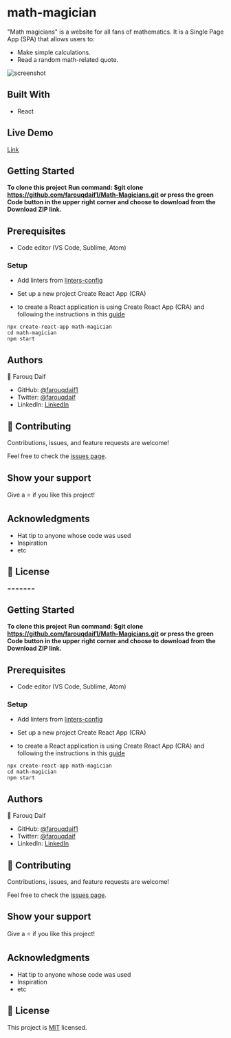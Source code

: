 # math-magician

"Math magicians" is a website for all fans of mathematics. It is a Single Page App (SPA) that allows users to: 
 - Make simple calculations.
 - Read a random math-related quote.


![screenshot](https://user-images.githubusercontent.com/84907743/143049516-20b5ade1-7a77-49c4-95db-ae9c655c306a.png)


## Built With

- React

## Live Demo

[Link](https://math-calcoulator.netlify.app/)

## Getting Started

**To clone this project**
**Run command: $git clone https://github.com/farouqdaif1/Math-Magicians.git**
**or press the green Code button in the upper right corner and choose to download from the Download ZIP link.**

## Prerequisites

- Code editor (VS Code, Sublime, Atom)

### Setup

- Add linters from [linters-config](https://github.com/microverseinc/linters-config/tree/master/react-redux)
- Set up a new project Create React App (CRA)

- to create a React application is using Create React App (CRA) and following the instructions in this [guide](https://reactjs.org/docs/create-a-new-react-app.html#create-react-app)

```
npx create-react-app math-magician
cd math-magician
npm start
```

## Authors

:man: Farouq Daif

- GitHub: [@farouqdaif1](https://github.com/farouqdaif1)
- Twitter: [@farouqdaif](https://twitter.com/farouqdaif)
- LinkedIn: [LinkedIn](https://www.linkedin.com/in/farouqdaif/https://www.linkedin.com/in/farouqdaif/)

## 🤝 Contributing

Contributions, issues, and feature requests are welcome!

Feel free to check the [issues page](../../issues/).

## Show your support

Give a ⭐️ if you like this project!

## Acknowledgments

- Hat tip to anyone whose code was used
- Inspiration
- etc

## 📝 License

=======



## Getting Started

**To clone this project**
**Run command: $git clone  https://github.com/farouqdaif1/Math-Magicians.git**
**or press the green Code button in the upper right corner and choose to download from the Download ZIP link.**






## Prerequisites

- Code editor (VS Code, Sublime, Atom)

### Setup
- Add linters from [linters-config](https://github.com/microverseinc/linters-config/tree/master/react-redux)
- Set up a new project Create React App (CRA)

- to create a React application is using Create React App (CRA) and following the instructions in this [guide](https://reactjs.org/docs/create-a-new-react-app.html#create-react-app)
```
npx create-react-app math-magician
cd math-magician
npm start
```
 




## Authors

:man: Farouq Daif

- GitHub: [@farouqdaif1](https://github.com/farouqdaif1)
- Twitter: [@farouqdaif](https://twitter.com/farouqdaif)
- LinkedIn: [LinkedIn](https://www.linkedin.com/in/farouqdaif/https://www.linkedin.com/in/farouqdaif/)



## 🤝 Contributing

Contributions, issues, and feature requests are welcome!

Feel free to check the [issues page](../../issues/).

## Show your support

Give a ⭐️ if you like this project!

## Acknowledgments

- Hat tip to anyone whose code was used
- Inspiration
- etc

## 📝 License
This project is [MIT](./MIT.md) licensed.

